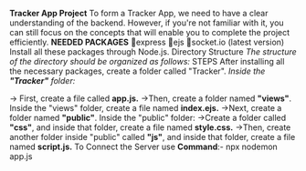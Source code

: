 **Tracker App Project**
To form a Tracker App, we need to have a clear understanding of the backend. However, if you're not familiar with it, you can still focus on the concepts that will enable you to complete the project efficiently.
**NEEDED PACKAGES**
🤍express 
🤍ejs
🤍socket.io (latest version)
Install all these packages through Node.js.
Directory Structure
_The structure of the directory should be organized as follows:_
STEPS
After installing all the necessary packages, create a folder called "Tracker".
_Inside the **"Tracker"** folder:_

→ First, create a file called **app.js.**
→Then, create a folder named **"views"**. Inside the "views" folder, create a file named **index.ejs.**
→Next, create a folder named **"public"**. Inside the "public" folder:
→Create a folder called **"css"**, and inside that folder, create a file named **style.css.**
→Then, create another folder inside "public" called **"js"**, and inside that folder, create a file named **script.js.**
To Connect the Server use
**Command**:- npx nodemon app.js
